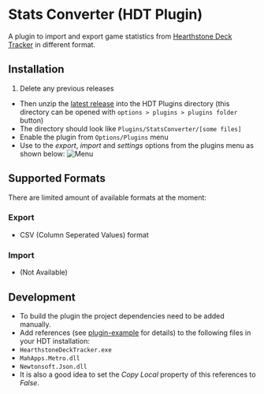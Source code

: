 # Stats Converter (HDT Plugin)

A plugin to import and export game statistics from [Hearthstone Deck Tracker](https://github.com/HearthSim/Hearthstone-Deck-Tracker) in different format.

## Installation
1. Delete any previous releases
- Then unzip the [latest release](https://github.com/andburn/hdt-plugin-statsconverter/releases/latest) into the HDT Plugins directory (this directory can be opened with `options > plugins > plugins folder` button)
- The directory should look like ``Plugins/StatsConverter/[some files]``
- Enable the plugin from ``Options/Plugins`` menu
- Use to the *export*, *import* and *settings* options from the plugins menu as shown below:
![Menu](http://i.imgur.com/HIrkY6T.png)

## Supported Formats
There are limited amount of available formats at the moment:

### Export
- CSV (Column Seperated Values) format

### Import
- (Not Available)

## Development
- To build the plugin the project dependencies need to be added manually.
- Add references (see [plugin-example](https://github.com/andburn/hdt-plugin-example/blob/master/README.md) for details) to the following files in your HDT installation:
 - `HearthstoneDeckTracker.exe`
 - `MahApps.Metro.dll`
 - `Newtonsoft.Json.dll`
- It is also a good idea to set the *Copy Local* property of this references to *False*.
